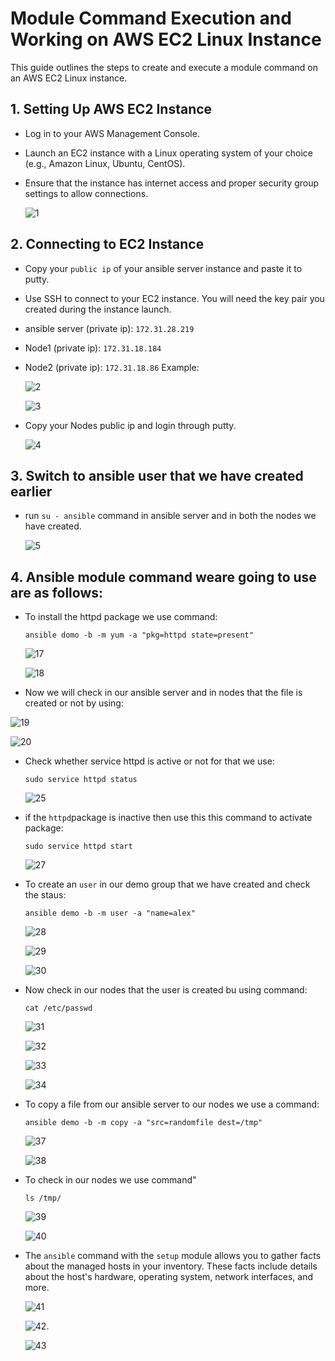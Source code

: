 # Module Command Execution and Working on AWS EC2 Linux Instance

This guide outlines the steps to create and execute a module command on an AWS EC2 Linux instance.

## 1. Setting Up AWS EC2 Instance

- Log in to your AWS Management Console.
- Launch an EC2 instance with a Linux operating system of your choice (e.g., Amazon Linux, Ubuntu, CentOS).
- Ensure that the instance has internet access and proper security group settings to allow connections.

   ![1](https://github.com/vivek2431/Ansible/assets/137812531/2e877889-78bb-4ace-a53a-4ccd7b315066)

## 2. Connecting to EC2 Instance

- Copy your `public ip` of your ansible server instance and paste it to putty.
- Use SSH to connect to your EC2 instance. You will need the key pair you created during the instance launch.
- ansible server (private ip): `172.31.28.219`
- Node1 (private ip): `172.31.18.184`
- Node2 (private ip): `172.31.18.86`
  Example:

   ![2](https://github.com/vivek2431/Ansible/assets/137812531/779d4e3b-083e-4a40-ab97-cf67a2fe050b)

   ![3](https://github.com/vivek2431/Ansible/assets/137812531/332b7d17-5b01-4797-b69f-b4abea2f76e4)

- Copy your Nodes public ip and login through putty.

  ![4](https://github.com/vivek2431/Ansible/assets/137812531/95c7ff11-d92f-41e5-90e2-e43e6e131d33)

## 3. Switch to ansible user that we have created earlier
- run `su - ansible` command in ansible server and in both the nodes we have created.

  ![5](https://github.com/vivek2431/Ansible/assets/137812531/a4a06f47-4947-41e2-b298-575b54103dc8)

## 4. Ansible module command weare going to use are as follows:
- To install the httpd package we use command:

  `ansible domo -b -m yum -a "pkg=httpd state=present"`

  ![17](https://github.com/vivek2431/Ansible/assets/137812531/22925f48-08b9-491c-b63f-1d06c3de2149)

  ![18](https://github.com/vivek2431/Ansible/assets/137812531/3308fc4e-f2b1-43ef-b556-f16e623482a5)

-  Now we will check in our ansible server and in nodes that the file is created or not by using:

  ![19](https://github.com/vivek2431/Ansible/assets/137812531/4253032f-42d9-4a00-8a88-2104b8451a43)

  ![20](https://github.com/vivek2431/Ansible/assets/137812531/0014f267-948a-4fe0-8137-1dd30b935aaf)

- Check whether service httpd is active or not for that we use:

   `sudo service httpd status`

  ![25](https://github.com/vivek2431/Ansible/assets/137812531/adecefef-ca6b-4a78-a702-5ababc7cf4c8)

- if the `httpd`package is inactive then use this this command to activate package:

   `sudo service httpd start`

  ![27](https://github.com/vivek2431/Ansible/assets/137812531/87ca0dbb-3369-458c-b547-659a9a966ac0)

- To create an `user` in our demo group that we have created and check the staus:

   `ansible demo -b -m user -a "name=alex"`

  ![28](https://github.com/vivek2431/Ansible/assets/137812531/f1fd8028-73fe-4c96-a7cc-492d3d61ae42)

  ![29](https://github.com/vivek2431/Ansible/assets/137812531/36967f96-89ba-478b-a13d-d08751af519e)

  ![30](https://github.com/vivek2431/Ansible/assets/137812531/564a7d56-f29c-4839-b5e6-00bdc25fa08c)

- Now check in our nodes that the user is created bu using command:

  `cat /etc/passwd`

  ![31](https://github.com/vivek2431/Ansible/assets/137812531/b3790ed1-af17-4d72-9249-1a2f75a5e919)

  ![32](https://github.com/vivek2431/Ansible/assets/137812531/1e53cfb1-4556-4c8a-ab08-97bf8fa4e8b5)

  ![33](https://github.com/vivek2431/Ansible/assets/137812531/73a13265-0377-42f3-9edf-83cdccf31c93)

  ![34](https://github.com/vivek2431/Ansible/assets/137812531/dd3fbf2e-6c3b-4527-bbe1-0bbe83f0f498)

- To copy a file from our ansible server to our nodes we use a command:

   `ansible demo -b -m copy -a "src=randomfile dest=/tmp"`

  ![37](https://github.com/vivek2431/Ansible/assets/137812531/40c7a7c0-d29c-48ff-aabe-76ef02a9079a)

  ![38](https://github.com/vivek2431/Ansible/assets/137812531/447e700d-f9c2-4c41-9090-239d26b2d39a)

- To check in our nodes we use command"

   `ls /tmp/`

  ![39](https://github.com/vivek2431/Ansible/assets/137812531/44ba0dfd-8fc5-4d46-b0b1-0c7235bbf631)

  ![40](https://github.com/vivek2431/Ansible/assets/137812531/7359cb8d-97cd-47f9-a134-10a032e8c821)
 
- The `ansible` command with the `setup` module allows you to gather facts about the managed hosts in your inventory. These facts 
  include details about the host's hardware, operating system, network interfaces, and more.

  ![41](https://github.com/vivek2431/Ansible/assets/137812531/1fb18456-8e59-4408-9120-6964c54b565e)

  ![42](https://github.com/vivek2431/Ansible/assets/137812531/de9d4c87-299d-4731-92c8-ad73c9b263cb).

  ![43](https://github.com/vivek2431/Ansible/assets/137812531/08cc3d98-a46c-4540-b94c-77ff70e99c9f)


















 
    

